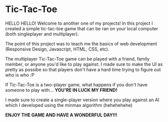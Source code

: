 # Tic-Tac-Toe

HELLO HELLO! 
Welcome to another one of my projects! In this project I created a simple tic-tac-toe game that can be ran on your local computer (both singleplayer and multiplayer).

The point of this project was to teach me the basics of web development (Responsive Design, Javascript, HTML, CSS, etc).

The multiplayer Tic-Tac-Toe game can be played with a friend, family member, or anyone you'd like to play against. I made sure to make the UI as pretty as possibe so that players don't have a hard time trying to figure out who is who :P

If Tic-Tac-Toe is a two-player game, what happens if you don't have someone to play with... **YOU'RE IN LUCK MY FRIEND!**

I made sure to create a single-player version where you play against an AI which I developed using the minmax algorithm (hehehehehe)

**ENJOY THE GAME AND HAVE A WONDERFUL DAY!!!**
